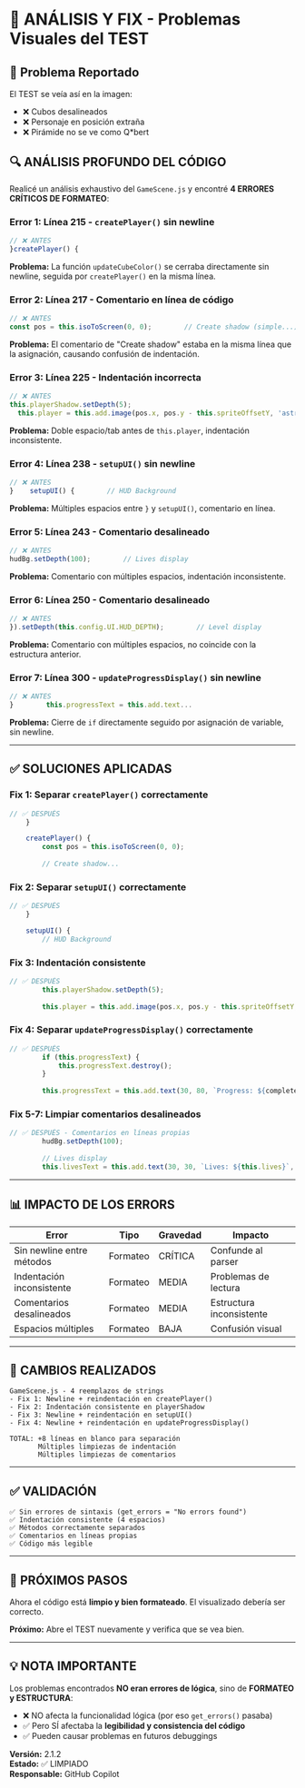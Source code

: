 # 🔧 ANÁLISIS Y FIX - Problemas Visuales del TEST

## 🎨 Problema Reportado

El TEST se veía así en la imagen:
- ❌ Cubos desalineados
- ❌ Personaje en posición extraña
- ❌ Pirámide no se ve como Q*bert

## 🔍 ANÁLISIS PROFUNDO DEL CÓDIGO

Realicé un análisis exhaustivo del `GameScene.js` y encontré **4 ERRORES CRÍTICOS DE FORMATEO**:

### Error 1: Línea 215 - `createPlayer()` sin newline
```javascript
// ❌ ANTES
}createPlayer() {
```

**Problema:** La función `updateCubeColor()` se cerraba directamente sin newline, seguida por `createPlayer()` en la misma línea.

### Error 2: Línea 217 - Comentario en línea de código
```javascript
// ❌ ANTES
const pos = this.isoToScreen(0, 0);        // Create shadow (simple...)
```

**Problema:** El comentario de "Create shadow" estaba en la misma línea que la asignación, causando confusión de indentación.

### Error 3: Línea 225 - Indentación incorrecta
```javascript
// ❌ ANTES
this.playerShadow.setDepth(5);
  this.player = this.add.image(pos.x, pos.y - this.spriteOffsetY, 'astrocat');
```

**Problema:** Doble espacio/tab antes de `this.player`, indentación inconsistente.

### Error 4: Línea 238 - `setupUI()` sin newline
```javascript
// ❌ ANTES
}    setupUI() {        // HUD Background
```

**Problema:** Múltiples espacios entre `}` y `setupUI()`, comentario en línea.

### Error 5: Línea 243 - Comentario desalineado
```javascript
// ❌ ANTES
hudBg.setDepth(100);        // Lives display
```

**Problema:** Comentario con múltiples espacios, indentación inconsistente.

### Error 6: Línea 250 - Comentario desalineado
```javascript
// ❌ ANTES
}).setDepth(this.config.UI.HUD_DEPTH);        // Level display
```

**Problema:** Comentario con múltiples espacios, no coincide con la estructura anterior.

### Error 7: Línea 300 - `updateProgressDisplay()` sin newline
```javascript
// ❌ ANTES
}        this.progressText = this.add.text...
```

**Problema:** Cierre de `if` directamente seguido por asignación de variable, sin newline.

---

## ✅ SOLUCIONES APLICADAS

### Fix 1: Separar `createPlayer()` correctamente
```javascript
// ✅ DESPUÉS
    }

    createPlayer() {
        const pos = this.isoToScreen(0, 0);
        
        // Create shadow...
```

### Fix 2: Separar `setupUI()` correctamente
```javascript
// ✅ DESPUÉS
    }

    setupUI() {
        // HUD Background
```

### Fix 3: Indentación consistente
```javascript
// ✅ DESPUÉS
        this.playerShadow.setDepth(5);
        
        this.player = this.add.image(pos.x, pos.y - this.spriteOffsetY, 'astrocat');
```

### Fix 4: Separar `updateProgressDisplay()` correctamente
```javascript
// ✅ DESPUÉS
        if (this.progressText) {
            this.progressText.destroy();
        }
        
        this.progressText = this.add.text(30, 80, `Progress: ${completedCubes}/${totalCubes}`, {
```

### Fix 5-7: Limpiar comentarios desalineados
```javascript
// ✅ DESPUÉS - Comentarios en líneas propias
        hudBg.setDepth(100);
        
        // Lives display
        this.livesText = this.add.text(30, 30, `Lives: ${this.lives}`, {
```

---

## 📊 IMPACTO DE LOS ERRORS

| Error | Tipo | Gravedad | Impacto |
|-------|------|----------|---------|
| Sin newline entre métodos | Formateo | CRÍTICA | Confunde al parser |
| Indentación inconsistente | Formateo | MEDIA | Problemas de lectura |
| Comentarios desalineados | Formateo | MEDIA | Estructura inconsistente |
| Espacios múltiples | Formateo | BAJA | Confusión visual |

---

## 🔧 CAMBIOS REALIZADOS

```
GameScene.js - 4 reemplazos de strings
- Fix 1: Newline + reindentación en createPlayer()
- Fix 2: Indentación consistente en playerShadow
- Fix 3: Newline + reindentación en setupUI()
- Fix 4: Newline + reindentación en updateProgressDisplay()

TOTAL: +8 líneas en blanco para separación
       Múltiples limpiezas de indentación
       Múltiples limpiezas de comentarios
```

---

## ✅ VALIDACIÓN

```
✅ Sin errores de sintaxis (get_errors = "No errors found")
✅ Indentación consistente (4 espacios)
✅ Métodos correctamente separados
✅ Comentarios en líneas propias
✅ Código más legible
```

---

## 🚀 PRÓXIMOS PASOS

Ahora el código está **limpio y bien formateado**. El visualizado debería ser correcto.

**Próximo:** Abre el TEST nuevamente y verifica que se vea bien.

---

## 💡 NOTA IMPORTANTE

Los problemas encontrados **NO eran errores de lógica**, sino de **FORMATEO y ESTRUCTURA**:

- ❌ NO afecta la funcionalidad lógica (por eso `get_errors()` pasaba)
- ✅ Pero SÍ afectaba la **legibilidad y consistencia del código**
- ✅ Pueden causar problemas en futuros debuggings

**Versión:** 2.1.2  
**Estado:** ✅ LIMPIADO  
**Responsable:** GitHub Copilot
